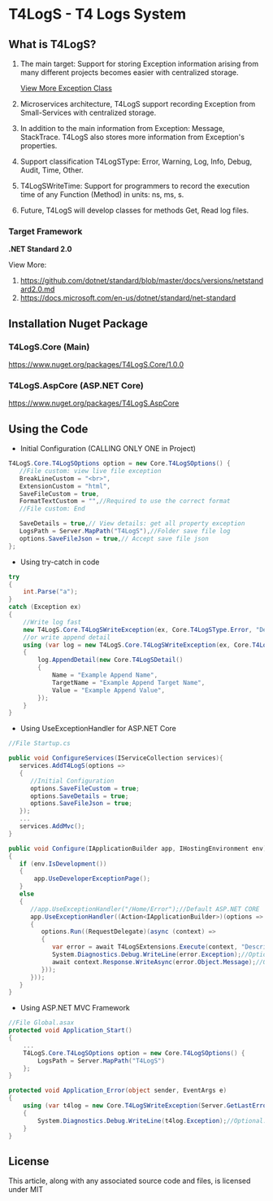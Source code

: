 # T4LogS - T4 Logs System

## What is T4LogS?
1. The main target: Support for storing Exception information arising from many different projects becomes easier with centralized storage.

   [View More Exception Class](https://docs.microsoft.com/en-us/dotnet/api/system.exception)
   
1. Microservices architecture, T4LogS support recording Exception from Small-Services with centralized storage.
1. In addition to the main information from Exception: Message, StackTrace. T4LogS also stores more information from Exception's properties.
1. Support classification T4LogSType: Error, Warning, Log, Info, Debug, Audit, Time, Other.
1. T4LogSWriteTime: Support for programmers to record the execution time of any Function (Method) in units: ns, ms, s.
1. Future, T4LogS will develop classes for methods Get, Read log files.

### Target Framework
**.NET Standard 2.0**

View More:

1. <https://github.com/dotnet/standard/blob/master/docs/versions/netstandard2.0.md>
1. <https://docs.microsoft.com/en-us/dotnet/standard/net-standard>

## Installation Nuget Package
### T4LogS.Core (Main)
<https://www.nuget.org/packages/T4LogS.Core/1.0.0>

### T4LogS.AspCore (ASP.NET Core)
<https://www.nuget.org/packages/T4LogS.AspCore>

## Using the Code

- Initial Configuration (CALLING ONLY ONE in Project)
```csharp
T4LogS.Core.T4LogSOptions option = new Core.T4LogSOptions() {
   //File custom: view live file exception
   BreakLineCustom = "<br>",
   ExtensionCustom = "html",
   SaveFileCustom = true,
   FormatTextCustom = "",//Required to use the correct format
   //File custom: End

   SaveDetails = true,// View details: get all property exception
   LogsPath = Server.MapPath("T4LogS"),//Folder save file log
   options.SaveFileJson = true,// Accept save file json
};
```

- Using try-catch in code
```csharp
try
{
    int.Parse("a");
}
catch (Exception ex)
{
    //Write log fast
    new T4LogS.Core.T4LogSWriteException(ex, Core.T4LogSType.Error, "Description (Optional, default String.Empty)").Dispose();
    //or write append detail
    using (var log = new T4LogS.Core.T4LogSWriteException(ex, Core.T4LogSType.Error))
    {
        log.AppendDetail(new Core.T4LogSDetail()
        {
            Name = "Example Append Name",
            TargetName = "Example Append Target Name",
            Value = "Example Append Value",
        });
    }
}
```

- Using UseExceptionHandler for ASP.NET Core
```csharp
//File Startup.cs

public void ConfigureServices(IServiceCollection services){
   services.AddT4LogS(options =>
   {
      //Initial Configuration
      options.SaveFileCustom = true;
      options.SaveDetails = true;
      options.SaveFileJson = true;
   });
   ...
   services.AddMvc();
}

public void Configure(IApplicationBuilder app, IHostingEnvironment env)
{
   if (env.IsDevelopment())
   {
       app.UseDeveloperExceptionPage();
   }
   else
   {
      //app.UseExceptionHandler("/Home/Error");//Default ASP.NET CORE
      app.UseExceptionHandler((Action<IApplicationBuilder>)(options =>
      {
         options.Run((RequestDelegate)(async (context) =>
         {
            var error = await T4LogSExtensions.Execute(context, "Description (Optional, default String.Empty). Example: Username login from SESSION");
            System.Diagnostics.Debug.WriteLine(error.Exception);//Optional: Write Debug
            await context.Response.WriteAsync(error.Object.Message);//Optional: Write Response page
         }));
      }));
   }
}
```

- Using ASP.NET MVC Framework
```csharp
//File Global.asax
protected void Application_Start()
{
    ...
    T4LogS.Core.T4LogSOptions option = new Core.T4LogSOptions() {
        LogsPath = Server.MapPath("T4LogS")
    };
}

protected void Application_Error(object sender, EventArgs e)
{
    using (var t4log = new Core.T4LogSWriteException(Server.GetLastError(), Core.T4LogSType.Error, "Description (Optional, default String.Empty). Example: Username login from SESSION"))
    {
        System.Diagnostics.Debug.WriteLine(t4log.Exception);//Optional: Write Debug
    }
}
```

## License
This article, along with any associated source code and files, is licensed under MIT